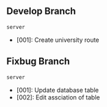 ## Develop Branch

`server`
-  [001]: Create university route

## Fixbug Branch

`server`
- [001]: Update database table
- [002]: Edit assciation of table
